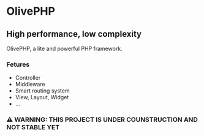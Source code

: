 # OlivePHP
## High performance, low complexity

OlivePHP, a lite and powerful PHP framework.

### Fetures
* Controller
* Middleware
* Smart routing system
* View, Layout, Widget
* ...


### ⚠️ WARNING: THIS PROJECT IS UNDER COUNSTRUCTION AND NOT STABLE YET